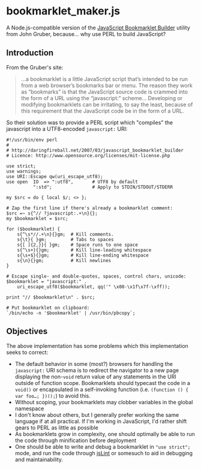 bookmarklet_maker.js
====================

A Node.js-compatible version of the [JavaScript Bookmarklet Builder](http://daringfireball.net/2007/03/javascript_bookmarklet_builder) utility from John Gruber, because… why use PERL to build JavaScript?

Introduction
------------

From the Gruber's site:

> …a bookmarklet is a little JavaScript script that’s intended to be run from a web browser’s bookmarks bar or menu. The reason they work as “bookmarks” is that the JavaScript source code is crammed into the form of a URL using the “javascript:” scheme… Developing or modifying bookmarklets can be irritating, to say the least, because of this requirement that the JavaScript code be in the form of a URL.

So their solution was to provide a PERL script which "compiles" the javascript into a UTF8-encoded `javascript:` URI:


    #!/usr/bin/env perl
    #
    # http://daringfireball.net/2007/03/javascript_bookmarklet_builder
    # Licence: http://www.opensource.org/licenses/mit-license.php
    
    use strict;
    use warnings;
    use URI::Escape qw(uri_escape_utf8);
    use open  IO  => ":utf8",       # UTF8 by default
              ":std";               # Apply to STDIN/STDOUT/STDERR
    
    my $src = do { local $/; <> };
    
    # Zap the first line if there's already a bookmarklet comment:
    $src =~ s{^// ?javascript:.+\n}{};
    my $bookmarklet = $src;
    
    for ($bookmarklet) {
        s{^\s*//.+\n}{}gm;  # Kill comments.
        s{\t}{ }gm;         # Tabs to spaces
        s{[ ]{2,}}{ }gm;    # Space runs to one space
        s{^\s+}{}gm;        # Kill line-leading whitespace
        s{\s+$}{}gm;        # Kill line-ending whitespace
        s{\n}{}gm;          # Kill newlines
    }
    
    # Escape single- and double-quotes, spaces, control chars, unicode:
    $bookmarklet = "javascript:" .
        uri_escape_utf8($bookmarklet, qq('" \x00-\x1f\x7f-\xff));
    
    print "// $bookmarklet\n" . $src;
    
    # Put bookmarklet on clipboard:
    `/bin/echo -n '$bookmarklet' | /usr/bin/pbcopy`;

Objectives
----------

The above implementation has some problems which this implementation seeks to correct:
  - The default behavior in some (most?) browsers for handling the `javascript:` URI schema is to redirect the navigator to a new page displaying the non-`void` return value of any statements in the URI outside of function scope. Bookmarklets should typecast the code in a `void()` or encapsulated in a self-invoking function (i.e. `(function () { var foo…; })();`) to avoid this.
  - Without scoping, your bookmarklets may clobber variables in the global namespace
  - I don't know about others, but I generally prefer working the same language if at all practical. If I'm working in JavaScript, I'd rather shift gears to PERL as little as possible
  - As bookmarklets grow in complexity, one should optimally be able to run the code through minification before deployment 
  - One should be able to write and debug a bookmarklet in `"use strict";` mode, and run the code through [jsLint](http://jslint.org) or somesuch to aid in debugging and maintainability.
